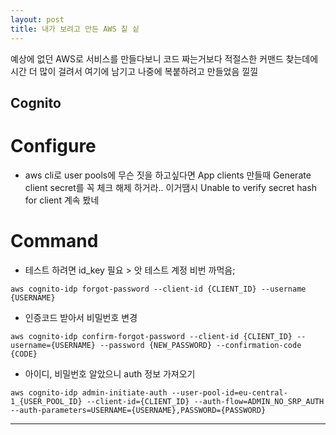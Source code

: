 ```yaml
---
layout: post
title: 내가 보려고 만든 AWS 칱 싵
---
```


예상에 없던 AWS로 서비스를 만들다보니 코드 짜는거보다 적절스한 커맨드 찾는데에 시간 더 많이 걸려서 여기에 남기고 나중에 복붙하려고 만들었음 낄낄

## Cognito

# Configure
* aws cli로 user pools에 무슨 짓을 하고싶다면 App clients 만들때 Generate client secret를 꼭 체크 해제 하거라.. 이거땜시 Unable to verify secret hash for client 계속 봤네

# Command
* 테스트 하려면 id_key 필요 > 앗 테스트 계정 비번 까먹음;
<pre>
<code>aws cognito-idp forgot-password --client-id {CLIENT_ID} --username {USERNAME}</code>
</pre>

* 인증코드 받아서 비밀번호 변경
<pre>
<code>aws cognito-idp confirm-forgot-password --client-id {CLIENT_ID} --username={USERNAME} --password {NEW_PASSWORD} --confirmation-code {CODE}</code>
</pre>

* 아이디, 비밀번호 알았으니 auth 정보 가져오기
<pre>
<code>aws cognito-idp admin-initiate-auth --user-pool-id=eu-central-1_{USER_POOL_ID} --client-id={CLIENT_ID} --auth-flow=ADMIN_NO_SRP_AUTH --auth-parameters=USERNAME={USERNAME},PASSWORD={PASSWORD}</code>
</pre>

---






 

